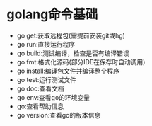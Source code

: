 golang命令基础
======
* go get:获取远程包(需提前安装git或hg)
* go run:直接运行程序
* go build:测试编译，检查是否有编译错误
* go fmt:格式化源码(部分IDE在保存时自动调用)
* go install:编译包文件并编译整个程序
* go test:运行测试文件
* go doc:查看文档
* go env:查看go的环境变量
* go:查看帮助信息
* go version:查看go的版本信息

